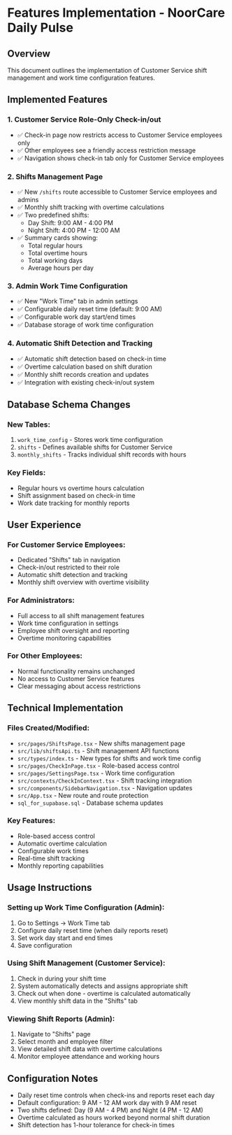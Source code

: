 # Features Implementation - NoorCare Daily Pulse

## Overview
This document outlines the implementation of Customer Service shift management and work time configuration features.

## Implemented Features

### 1. Customer Service Role-Only Check-in/out
- ✅ Check-in page now restricts access to Customer Service employees only
- ✅ Other employees see a friendly access restriction message
- ✅ Navigation shows check-in tab only for Customer Service employees

### 2. Shifts Management Page
- ✅ New `/shifts` route accessible to Customer Service employees and admins
- ✅ Monthly shift tracking with overtime calculations
- ✅ Two predefined shifts:
  - Day Shift: 9:00 AM - 4:00 PM  
  - Night Shift: 4:00 PM - 12:00 AM
- ✅ Summary cards showing:
  - Total regular hours
  - Total overtime hours
  - Total working days
  - Average hours per day

### 3. Admin Work Time Configuration
- ✅ New "Work Time" tab in admin settings
- ✅ Configurable daily reset time (default: 9:00 AM)
- ✅ Configurable work day start/end times
- ✅ Database storage of work time configuration

### 4. Automatic Shift Detection and Tracking
- ✅ Automatic shift detection based on check-in time
- ✅ Overtime calculation based on shift duration
- ✅ Monthly shift records creation and updates
- ✅ Integration with existing check-in/out system

## Database Schema Changes

### New Tables:
1. `work_time_config` - Stores work time configuration
2. `shifts` - Defines available shifts for Customer Service
3. `monthly_shifts` - Tracks individual shift records with hours

### Key Fields:
- Regular hours vs overtime hours calculation
- Shift assignment based on check-in time
- Work date tracking for monthly reports

## User Experience

### For Customer Service Employees:
- Dedicated "Shifts" tab in navigation
- Check-in/out restricted to their role
- Automatic shift detection and tracking
- Monthly shift overview with overtime visibility

### For Administrators:
- Full access to all shift management features
- Work time configuration in settings
- Employee shift oversight and reporting
- Overtime monitoring capabilities

### For Other Employees:
- Normal functionality remains unchanged
- No access to Customer Service features
- Clear messaging about access restrictions

## Technical Implementation

### Files Created/Modified:
- `src/pages/ShiftsPage.tsx` - New shifts management page
- `src/lib/shiftsApi.ts` - Shift management API functions
- `src/types/index.ts` - New types for shifts and work time config
- `src/pages/CheckInPage.tsx` - Role-based access control
- `src/pages/SettingsPage.tsx` - Work time configuration
- `src/contexts/CheckInContext.tsx` - Shift tracking integration
- `src/components/SidebarNavigation.tsx` - Navigation updates
- `src/App.tsx` - New route and route protection
- `sql_for_supabase.sql` - Database schema updates

### Key Features:
- Role-based access control
- Automatic overtime calculation
- Configurable work times
- Real-time shift tracking
- Monthly reporting capabilities

## Usage Instructions

### Setting up Work Time Configuration (Admin):
1. Go to Settings → Work Time tab
2. Configure daily reset time (when daily reports reset)
3. Set work day start and end times
4. Save configuration

### Using Shift Management (Customer Service):
1. Check in during your shift time
2. System automatically detects and assigns appropriate shift
3. Check out when done - overtime is calculated automatically
4. View monthly shift data in the "Shifts" tab

### Viewing Shift Reports (Admin):
1. Navigate to "Shifts" page
2. Select month and employee filter
3. View detailed shift data with overtime calculations
4. Monitor employee attendance and working hours

## Configuration Notes

- Daily reset time controls when check-ins and reports reset each day
- Default configuration: 9 AM - 12 AM work day with 9 AM reset
- Two shifts defined: Day (9 AM - 4 PM) and Night (4 PM - 12 AM)
- Overtime calculated as hours worked beyond normal shift duration
- Shift detection has 1-hour tolerance for check-in times 
